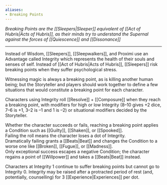 ```yaml
---
aliases:
- Breaking Points
---
```


_Breaking Points are the [[Sleepers|Sleeper]] equivalent of [[Act of Hubris|Acts of Hubris]], as their minds try to understand the Supernal against the forces of [[Quiescence]] and [[Dissonance]]_

---

Instead of Wisdom, [[Sleepers]], [[Sleepwalkers]], and Proximi use an Advantage called Integrity which represents the health of their souls and senses of self. Instead of [[Act of Hubris|Acts of Hubris]], [[Sleepers]] risk breaking points when they suffer psychological stress.

Witnessing magic is always a breaking point, as is killing another human being; but the Storyteller and players should work together to define a few situations that would constitute a breaking point for each character.

Characters using Integrity roll [[Resolve]] + [[Composure]] when they reach a breaking point, with modifiers for high or low Integrity (8–10 gives +2 dice, 7–6 is +1, 3–2 is –1 and 1 is –2) or situational modifiers decided by the Storyteller.

Whether the character succeeds or fails, reaching a breaking point applies a Condition such as [[Guilty]], [[Shaken]], or [[Spooked]].\
Failing the roll means the character loses a dot of Integrity.\
Dramatically failing grants a [[Beats|Beat]] and changes the Condition to a worse one like [[Broken]], [[Fugue]], or [[Madness]].\
Only exceptional success escapes a negative Condition; the character regains a point of [[Willpower]] and takes a [[Beats|Beat]] instead.

Characters at Integrity 1 continue to suffer breaking points but cannot go to Integrity 0. Integrity may be raised after a protracted period of rest (and, potentially, counselling) for 3 [[Experience|Experiences]] per dot.